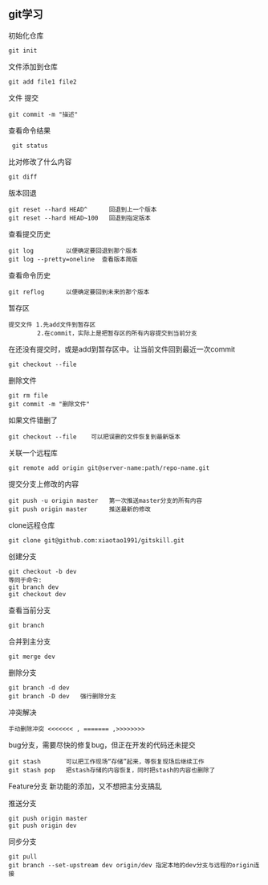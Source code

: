 ## git学习 ##

初始化仓库

    git init

文件添加到仓库 
  
    git add file1 file2


文件 提交
    
    git commit -m "描述"

查看命令结果

     git status

比对修改了什么内容

    git diff

版本回退
    
	git reset --hard HEAD^   	回退到上一个版本
	git reset --hard HEAD~100   回退到指定版本

查看提交历史
  
	git log			以便确定要回退到那个版本
	git log --pretty=oneline  查看版本简版

查看命令历史

	git reflog 		以便确定要回到未来的那个版本

暂存区
	
	提交文件 1.先add文件到暂存区
			2.在commit，实际上是把暂存区的所有内容提交到当前分支

在还没有提交时，或是add到暂存区中。让当前文件回到最近一次commit
	
	git checkout --file

删除文件
	
	git rm file
    git commit -m "删除文件"

如果文件错删了
	
	git checkout --file    可以把误删的文件恢复到最新版本

关联一个远程库
	
	git remote add origin git@server-name:path/repo-name.git

提交分支上修改的内容
	
	git push -u origin master 	第一次推送master分支的所有内容
	git push origin master		推送最新的修改

clone远程仓库
	
	git clone git@github.com:xiaotao1991/gitskill.git


创建分支
	
	git checkout -b dev
	等同于命令:
	git branch dev
	git checkout dev

查看当前分支
	
	git branch 

合并到主分支
	
	git merge dev

删除分支
	
	git branch -d dev
	git branch -D dev 	强行删除分支

冲突解决

	手动删除冲突 <<<<<<< , ======= ,>>>>>>>>

bug分支，需要尽快的修复bug，但正在开发的代码还未提交
	
	git stash 		可以把工作现场“存储”起来，等恢复现场后继续工作
	git stash pop 	把stash存储的内容恢复，同时把stash的内容也删除了

Feature分支  新功能的添加，又不想把主分支搞乱
	

推送分支

	git	push origin master
	git push origin dev

同步分支
	
	git pull 
	git branch --set-upstream dev origin/dev 指定本地的dev分支与远程的origin连接

